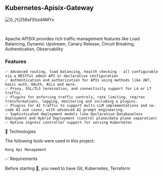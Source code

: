 ## Kubernetes-Apisix-Gateway
![0_jYj25BsFEbzd4MYx](https://github.com/user-attachments/assets/f40c8955-422a-499c-8199-a1dee6c2d854)

##
<br>
Apache APISIX provides rich traffic management features like Load Balancing, Dynamic Upstream, Canary Release, Circuit Breaking, Authentication, Observability

### Features

```
✅ Advanced routing, load balancing, health checking - all configurable via a RESTful admin API or declarative configuration
✅ Authentication and authorization for APIs using methods like JWT, basic auth, OAuth, ACLs and more.
✅ Proxy, SSL/TLS termination, and connectivity support for L4 or L7 traffic.
✅ Plugins for enforcing traffic controls, rate limiting, req/res transformations, logging, monitoring and including a plugins.
✅ Plugins for AI traffic to support multi-LLM implementations and no-code AI use cases, with advanced AI prompt engineering.
✅ Sophisticated deployment models like Declarative Databaseless Deployment and Hybrid Deployment (control plane/data plane separation)
✅ Native ingress controller support for serving Kubernetes
```

🚀 Technologies

The following tools were used in this project:

    Kong Api Management 



✅ Requirements

Before starting 🏁, you need to have Git, Kubernetes, Terraform
